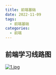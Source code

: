 ```yaml
---
title: 前端基础
date: 2022-11-09
tags:
  - 前端基础
categories:
  - 前端
---
```


## 前端学习线路图

[![1.jpg](https://i.postimg.cc/zGs71SXy/1.jpg "前端学习线路图")](https://postimg.cc/MnYV7BBw)
